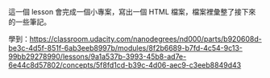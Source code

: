 這一個 lesson 會完成一個小專案，寫出一個 HTML 檔案，檔案裡彙整了接下來的一些筆記。

學到：https://classroom.udacity.com/nanodegrees/nd000/parts/b920608d-be3c-4d5f-851f-6ab3eeb8997b/modules/8f2b6689-b7fd-4c54-9c13-99bb29278990/lessons/9a1a537b-3993-45b8-ad7e-6e44c8d57802/concepts/5f8fd1cd-b39c-4d06-aec9-c3eeb8849d43